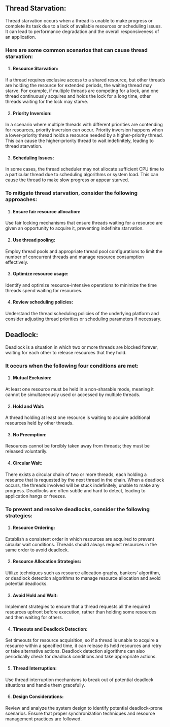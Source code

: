 ## Thread Starvation:

Thread starvation occurs when a thread is unable to make progress or complete its task due to a lack of available resources or scheduling issues. 
It can lead to performance degradation and the overall responsiveness of an application. 

### Here are some common scenarios that can cause thread starvation:

1. #### Resource Starvation: 
If a thread requires exclusive access to a shared resource, but other threads are holding the resource for extended periods, the waiting thread may starve. For example, if multiple threads are competing for a lock, and one thread continuously acquires and holds the lock for a long time, other threads waiting for the lock may starve.

2. #### Priority Inversion: 
In a scenario where multiple threads with different priorities are contending for resources, priority inversion can occur. Priority inversion happens when a lower-priority thread holds a resource needed by a higher-priority thread. This can cause the higher-priority thread to wait indefinitely, leading to thread starvation.

3. #### Scheduling Issues: 
In some cases, the thread scheduler may not allocate sufficient CPU time to a particular thread due to scheduling algorithms or system load. This can cause the thread to make slow progress or appear starved.

### To mitigate thread starvation, consider the following approaches:

1. #### Ensure fair resource allocation: 
Use fair locking mechanisms that ensure threads waiting for a resource are given an opportunity to acquire it, preventing indefinite starvation.

2. #### Use thread pooling: 
Employ thread pools and appropriate thread pool configurations to limit the number of concurrent threads and manage resource consumption effectively.

3. #### Optimize resource usage: 
Identify and optimize resource-intensive operations to minimize the time threads spend waiting for resources.

4. #### Review scheduling policies: 
Understand the thread scheduling policies of the underlying platform and consider adjusting thread priorities or scheduling parameters if necessary.

## Deadlock:
Deadlock is a situation in which two or more threads are blocked forever, waiting for each other to release resources that they hold. 

### It occurs when the following four conditions are met:

1. #### Mutual Exclusion: 
At least one resource must be held in a non-sharable mode, meaning it cannot be simultaneously used or accessed by multiple threads.

2. #### Hold and Wait: 
A thread holding at least one resource is waiting to acquire additional resources held by other threads.

3. #### No Preemption: 
Resources cannot be forcibly taken away from threads; they must be released voluntarily.

4. #### Circular Wait: 
There exists a circular chain of two or more threads, each holding a resource that is requested by the next thread in the chain.
When a deadlock occurs, the threads involved will be stuck indefinitely, unable to make any progress. Deadlocks are often subtle and hard to detect, leading to application hangs or freezes.

### To prevent and resolve deadlocks, consider the following strategies:

1. #### Resource Ordering: 
Establish a consistent order in which resources are acquired to prevent circular wait conditions. Threads should always request resources in the same order to avoid deadlock.

2. #### Resource Allocation Strategies: 
Utilize techniques such as resource allocation graphs, bankers' algorithm, or deadlock detection algorithms to manage resource allocation and avoid potential deadlocks.

3. #### Avoid Hold and Wait: 
Implement strategies to ensure that a thread requests all the required resources upfront before execution, rather than holding some resources and then waiting for others.

4. #### Timeouts and Deadlock Detection: 
Set timeouts for resource acquisition, so if a thread is unable to acquire a resource within a specified time, it can release its held resources and retry or take alternative actions. Deadlock detection algorithms can also periodically check for deadlock conditions and take appropriate actions.

5. #### Thread Interruption: 
Use thread interruption mechanisms to break out of potential deadlock situations and handle them gracefully.

6. #### Design Considerations: 
Review and analyze the system design to identify potential deadlock-prone scenarios. Ensure that proper synchronization techniques and resource management practices are followed.